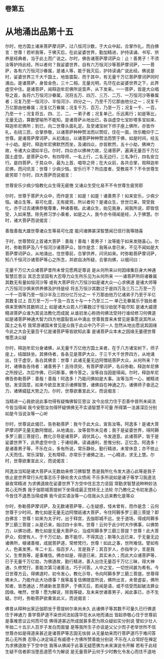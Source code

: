 <hgroup>
  <h2>卷第五</h2>
  <h1>从地涌出品第十五</h1>
</hgroup>
<p>
  尔时，他方国土诸来菩萨摩诃萨，过八恒河沙数，于大众中起，合掌作礼，而白佛言：世尊！若听我等，于佛灭后，在此娑婆世界，勤加精进，护持读诵、书写、供养是经典者，当于此土而广说之。尔时，佛告诸菩萨摩诃萨众：止！善男子！不须汝等护持此经。所以者何？我娑婆世界，自有六万恒河沙等菩萨摩诃萨，一一菩萨，各有六万恒河沙眷属，是诸人等，能于我灭后，护持读诵广说此经。佛说是时，娑婆世界三千大千国土，地皆震裂，而于其中，有无量千万亿菩萨摩诃萨同时涌出。是诸菩萨，身皆金色，三十二相，无量光明，先尽在此娑婆世界之下，此界虚空中住。是诸菩萨，闻释迦牟尼佛所说音声，从下发来。一一菩萨，皆是大众唱导之首，各将六万恒河沙眷属，况将五万、四万、三万、二万、一万恒河沙等眷属者；况复乃至一恒河沙、半恒河沙、四分之一，乃至千万亿那由他分之一；况复千万亿那由他眷属；况复亿万眷属；况复千万、百万，乃至一万；况复一千、一百，乃至一十；况复将五、四、三、二、一弟子者；况复单己，乐远离行；如是等比，无量无边，算数譬喻所不能知。是诸菩萨从地出已，各诣虚空七宝妙塔多宝如来、释迦牟尼佛所；到已，向二世尊头面礼足。及至诸宝树下师子座上佛所，亦皆作礼，右绕三匝，合掌恭敬，以诸菩萨种种赞法而以赞叹，住在一面，欣乐瞻仰于二世尊。是诸菩萨摩诃萨，从初涌出，以诸菩萨种种赞法而赞于佛，如是时间，经五十小劫。是时，释迦牟尼佛默然而坐，及诸四众，亦皆默然，五十小劫，佛神力故，令诸大众谓如半日。尔时，四众亦以佛神力故，见诸菩萨，遍满无量百千万亿国土虚空。是菩萨众中，有四导师，一名上行，二名无边行，三名净行，四名安立行。是四菩萨，于其众中，最为上首、唱导之师；在大众前，各共合掌，观释迦牟尼佛，而问讯言：世尊！少病少恼，安乐行不？所应度者，受教易不？不令世尊生疲劳耶？尔时，四大菩萨而说偈言：
</p>
<div class="commentary">
  <span>世尊安乐</span
  ><span>少病少恼</span
  ><span>教化众生</span
  ><span>得无疲倦</span>
  <span>又诸众生</span
  ><span>受化易不</span
  ><span>不令世尊</span
  ><span>生疲劳耶</span>
</div>
<p>
  尔时，世尊于菩萨大众中，而作是言：如是！如是！诸善男子！如来安乐，少病少恼。诸众生等，易可化度，无有疲劳。所以者何？是诸众生，世世已来，常受我化，亦于过去诸佛恭敬尊重，种诸善根。此诸众生，始见我身，闻我所说，即皆信受，入如来慧。除先修习学小乘者，如是之人，我今亦令得闻是经，入于佛慧。尔时，诸大菩萨而说偈言：
</p>
<div class="commentary">
  <span>善哉善哉</span
  ><span>大雄世尊</span
  ><span>诸众生等</span
  ><span>易可化度</span>
  <span>能问诸佛</span
  ><span>甚深智慧</span
  ><span>闻已信行</span
  ><span>我等随喜</span>
</div>
<p>
  于时，世尊赞叹上首诸大菩萨：善哉！善哉！善男子！汝等能于如来发随喜心。尔时，弥勒菩萨及八千恒河沙诸菩萨众，皆作是念：我等从昔已来，不见不闻如是大菩萨摩诃萨众，从地涌出，住世尊前，合掌供养，问讯如来。时弥勒菩萨摩诃萨，知八千恒河沙诸菩萨等心之所念，并欲自决所疑，合掌向佛，以偈问曰：
</p>
<div class="commentary">
  <span>无量千万亿</span
  ><span>大众诸菩萨</span
  ><span>昔所未曾见</span
  ><span>愿两足尊说</span>
  <span>是从何所来</span
  ><span>以何因缘集</span
  ><span>巨身大神通</span
  ><span>智慧叵思议</span>
  <span>其志念坚固</span
  ><span>有大忍辱力</span
  ><span>众生所乐见</span
  ><span>为从何所来</span>
  <span>一一诸菩萨</span
  ><span>所将诸眷属</span
  ><span>其数无有量</span
  ><span>如恒河沙等</span>
  <span>或有大菩萨</span
  ><span>将六万恒沙</span
  ><span>如是诸大众</span
  ><span>一心求佛道</span>
  <span>是诸大师等</span
  ><span>六万恒河沙</span
  ><span>俱来供养佛</span
  ><span>及护持是经</span>
  <span>将五万恒沙</span
  ><span>其数过于是</span
  ><span>四万及三万</span
  ><span>二万至一万</span>
  <span>一千一百等</span
  ><span>乃至一恒沙</span
  ><span>半及三四分</span
  ><span>亿万分之一</span>
  <span>千万那由他</span
  ><span>万亿诸弟子</span
  ><span>乃至于半亿</span
  ><span>其数复过上</span>
  <span>百万至一万</span
  ><span>一千及一百</span
  ><span>五十与一十</span
  ><span>乃至三二一</span>
  <span>单己无眷属</span
  ><span>乐于独处者</span
  ><span>俱来至佛所</span
  ><span>其数转过上</span>
  <span>如是诸大众</span
  ><span>若人行筹数</span
  ><span>过于恒沙劫</span
  ><span>犹不能尽知</span>
  <span>是诸大威德</span
  ><span>精进菩萨众</span
  ><span>谁为其说法</span
  ><span>教化而成就</span>
  <span>从谁初发心</span
  ><span>称扬何佛法</span
  ><span>受持行谁经</span
  ><span>修习何佛道</span>
  <span>如是诸菩萨</span
  ><span>神通大智力</span
  ><span>四方地震裂</span
  ><span>皆从中涌出</span>
  <span>世尊我昔来</span
  ><span>未曾见是事</span
  ><span>愿说其所从</span
  ><span>国土之名号</span>
  <span>我常游诸国</span
  ><span>未曾见是众</span
  ><span>我于此众中</span
  ><span>乃不识一人</span>
  <span>忽然从地出</span
  ><span>愿说其因缘</span>
  <span>今此之大会</span
  ><span>无量百千亿</span
  ><span>是诸菩萨等</span
  ><span>皆欲知此事</span>
  <span>是诸菩萨众</span
  ><span>本末之因缘</span
  ><span>无量德世尊</span
  ><span>惟愿决众疑</span>
</div>
<p>
  尔时，释迦牟尼分身诸佛，从无量千万亿他方国土来者，在于八方诸宝树下，师子座上，结跏趺坐。其佛侍者，各各见是菩萨大众，于三千大千世界四方，从地涌出，住于虚空，各白其佛言：世尊！此诸无量无边阿僧祇菩萨大众，从何所来？尔时，诸佛各告侍者：诸善男子！且待须臾，有菩萨摩诃萨，名曰弥勒，释迦牟尼佛之所授记，次后作佛，已问斯事，佛今答之，汝等自当因是得闻。尔时，释迦牟尼佛告弥勒菩萨：善哉！善哉！阿逸多！乃能问佛如是大事。汝等当共一心，被精进铠，发坚固意，如来今欲显发宣示诸佛智慧，诸佛自在神通之力，诸佛师子奋迅之力，诸佛威猛大势之力。尔时，世尊欲重宣此义，而说偈言：
</p>
<div class="commentary">
  <span>当精进一心</span
  ><span>我欲说此事</span
  ><span>勿得有疑悔</span
  ><span>佛智叵思议</span>
  <span>汝今出信力</span
  ><span>住于忍善中</span
  ><span>昔所未闻法</span
  ><span>今皆当得闻</span>
  <span>我今安慰汝</span
  ><span>勿得怀疑惧</span
  ><span>佛无不实语</span
  ><span>智慧不可量</span>
  <span>所得第一法</span
  ><span>甚深叵分别</span
  ><span>如是今当说</span
  ><span>汝等一心听</span>
</div>
<p>
  尔时，世尊说此偈已，告弥勒菩萨：我今于此大众，宣告汝等。阿逸多！是诸大菩萨摩诃萨无量无数阿僧祇，从地涌出，汝等昔所未见者；我于是娑婆世界，得阿耨多罗三藐三菩提已，教化示导是诸菩萨，调伏其心，令发道意。此诸菩萨，皆于是娑婆世界下，此界虚空中住；于诸经典，读诵通利，思惟分别，正忆念。阿逸多！是诸善男子等，不乐在众，多有所说，常乐静处，勤行精进，未曾休息；亦不依止人天而住。常乐深智，无有障碍，亦常乐于诸佛之法，一心精进，求无上慧。尔时，世尊欲重宣此义，而说偈言：
</p>
<div class="commentary">
  <span>阿逸汝当知</span
  ><span>是诸大菩萨</span
  ><span>从无数劫来</span
  ><span>修习佛智慧</span>
  <span>悉是我所化</span
  ><span>令发大道心</span
  ><span>此等是我子</span>
  <span>依止是世界</span
  ><span>常行头陀事</span
  ><span>志乐于静处</span
  ><span>舍大众愦闹</span>
  <span>不乐多所说</span
  ><span>如是诸子等</span
  ><span>学习我道法</span
  ><span>昼夜常精进</span>
  <span>为求佛道故</span
  ><span>在娑婆世界</span
  ><span>下方空中住</span
  ><span>志念力坚固</span>
  <span>常勤求智慧</span
  ><span>说种种妙法</span
  ><span>其心无所畏</span>
  <span>我于伽耶城</span
  ><span>菩提树下坐</span
  ><span>得成最正觉</span
  ><span>转无上法轮</span>
  <span>尔乃教化之</span
  ><span>令初发道心</span
  ><span>今皆住不退</span
  ><span>悉当得成佛</span>
  <span>我今说实语</span
  ><span>汝等一心信</span
  ><span>我从久远来</span
  ><span>教化是等众</span>
</div>
<p>
  尔时，弥勒菩萨摩诃萨，及无数诸菩萨等，心生疑惑，怪未曾有，而作是念：云何世尊于少时间，教化如是无量无边阿僧祇诸大菩萨，令住阿耨多罗三藐三菩提？即白佛言：世尊！如来为太子时，出于释宫，去伽耶城不远，坐于道场，得成阿耨多罗三藐三菩提；从是已来，始过四十余年。世尊！云何于此少时大作佛事，以佛势力，以佛功德，教化如是无量大菩萨众，当成阿耨多罗三藐三菩提？世尊！此大菩萨众，假使有人，于千万亿劫，数不能尽，不得其边；斯等久远已来，于无量无边诸佛所，植诸善根，成就菩萨道，常修梵行。世尊！如此之事，世所难信。譬如有人，色美发黑，年二十五，指百岁人，言是我子；其百岁人，亦指年少，言是我父，生育我等，是事难信。佛亦如是，得道已来，其实未久；而此大众诸菩萨等，已于无量千万亿劫，为佛道故，勤行精进，善入出住无量百千万亿三昧，得大神通，久修梵行，善能次第习诸善法，巧于问答。人中之宝，一切世间甚为希有。今日世尊方云，得佛道时，初令发心，教化示导，令向阿耨多罗三藐三菩提。世尊得佛未久，乃能作此大功德事？我等虽复信佛随宜所说，佛所出言，未曾虚妄，佛所知者，皆悉通达；然诸新发意菩萨，于佛灭后，若闻是语，或不信受而起破法罪业因缘。唯然，世尊！愿为解说，除我等疑，及未来世诸善男子，闻此事已，亦不生疑。尔时，弥勒菩萨欲重宣此义，而说偈言：
</p>
<div class="commentary">
  <span>佛昔从释种</span
  ><span>出家近伽耶</span
  ><span>坐于菩提树</span
  ><span>尔来尚未久</span>
  <span>此诸佛子等</span
  ><span>其数不可量</span
  ><span>久已行佛道</span
  ><span>住于神通力</span>
  <span>善学菩萨道</span
  ><span>不染世间法</span
  ><span>如莲华在水</span
  ><span>从地而涌出</span>
  <span>皆起恭敬心</span
  ><span>住于世尊前</span
  ><span>是事难思议</span
  ><span>云何而可信</span>
  <span>佛得道甚近</span
  ><span>所成就甚多</span
  ><span>愿为除众疑</span
  ><span>如实分别说</span>
  <span>譬如少壮人</span
  ><span>年始二十五</span
  ><span>示人百岁子</span
  ><span>发白而面皱</span>
  <span>是等我所生</span
  ><span>子亦说是父</span
  ><span>父少而子老</span
  ><span>举世所不信</span>
  <span>世尊亦如是</span
  ><span>得道来甚近</span
  ><span>是诸菩萨等</span
  ><span>志固无怯弱</span>
  <span>从无量劫来</span
  ><span>而行菩萨道</span
  ><span>巧于难问答</span
  ><span>其心无所畏</span>
  <span>忍辱心决定</span
  ><span>端正有威德</span
  ><span>十方佛所赞</span
  ><span>善能分别说</span>
  <span>不乐在人众</span
  ><span>常好在禅定</span
  ><span>为求佛道故</span
  ><span>于下空中住</span>
  <span>我等从佛闻</span
  ><span>于此事无疑</span
  ><span>愿佛为未来</span
  ><span>演说令开解</span>
  <span>若有于此经</span
  ><span>生疑不信者</span
  ><span>即当堕恶道</span
  ><span>愿今为解说</span>
  <span>是无量菩萨</span
  ><span>云何于少时</span
  ><span>教化令发心</span
  ><span>而住不退地</span>
</div>
